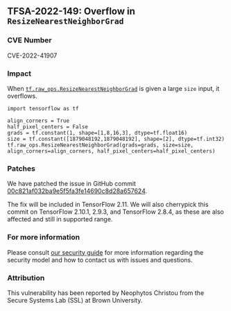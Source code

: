## TFSA-2022-149: Overflow in `ResizeNearestNeighborGrad`

### CVE Number
CVE-2022-41907

### Impact
When [`tf.raw_ops.ResizeNearestNeighborGrad`](https://github.com/tensorflow/tensorflow/blob/master/tensorflow/core/kernels/image/resize_nearest_neighbor_op.cc) is given a large `size` input, it overflows.
```
import tensorflow as tf

align_corners = True
half_pixel_centers = False
grads = tf.constant(1, shape=[1,8,16,3], dtype=tf.float16)
size = tf.constant([1879048192,1879048192], shape=[2], dtype=tf.int32)
tf.raw_ops.ResizeNearestNeighborGrad(grads=grads, size=size, align_corners=align_corners, half_pixel_centers=half_pixel_centers)
```

### Patches
We have patched the issue in GitHub commit [00c821af032ba9e5f5fa3fe14690c8d28a657624](https://github.com/tensorflow/tensorflow/commit/00c821af032ba9e5f5fa3fe14690c8d28a657624).

The fix will be included in TensorFlow 2.11. We will also cherrypick this commit on TensorFlow 2.10.1, 2.9.3, and TensorFlow 2.8.4, as these are also affected and still in supported range.


### For more information
Please consult [our security guide](https://github.com/tensorflow/tensorflow/blob/master/SECURITY.md) for more information regarding the security model and how to contact us with issues and questions.


### Attribution
This vulnerability has been reported by Neophytos Christou from the Secure Systems Lab (SSL) at Brown University.
